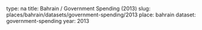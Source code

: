 type: na
title: Bahrain / Government Spending (2013)
slug: places/bahrain/datasets/government-spending/2013
place: bahrain
dataset: government-spending
year: 2013
